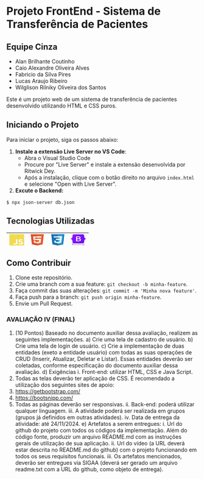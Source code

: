# Projeto FrontEnd - Sistema de Transferência de Pacientes

## **Equipe Cinza**
- Alan Brilhante Coutinho
- Caio Alexandre Oliveira Alves
- Fabricio da Silva Pires
- Lucas Araujo Ribeiro
- Wilglison Rilniky Oliveira dos Santos

Este é um projeto web de um sistema de transferência de pacientes desenvolvido utilizando HTML e CSS puros.

## Iniciando o Projeto

Para iniciar o projeto, siga os passos abaixo:

1. **Instale a extensão Live Server no VS Code**:
   - Abra o Visual Studio Code
   - Procure por "Live Server" e instale a extensão desenvolvida por Ritwick Dey.
   - Após a instalação, clique com o botão direito no arquivo `index.html` e selecione "Open with Live Server".
2. **Excute o Backend:**
```shell
$ npx json-server db.json
```
## Tecnologias Utilizadas

<img align="center" alt="Java Script" height="30" width="40" src="https://raw.githubusercontent.com/devicons/devicon/master/icons/javascript/javascript-plain.svg">|<img align="center" alt="HTML" height="30" width="40" src="https://raw.githubusercontent.com/devicons/devicon/master/icons/html5/html5-original.svg">|<img align="center" alt="CSS" height="30" width="40" src="https://raw.githubusercontent.com/devicons/devicon/master/icons/css3/css3-original.svg">|<img align="center" alt="CSS" height="30" width="40" src="https://raw.githubusercontent.com/devicons/devicon/master/icons/bootstrap/bootstrap-original-wordmark.svg">
  |--|--|--|--|

## Como Contribuir

1. Clone este repositório.
2. Crie uma branch com a sua feature: `git checkout -b minha-feature`.
3. Faça commit das suas alterações: `git commit -m 'Minha nova feature'`.
4. Faça push para a branch: `git push origin minha-feature`.
5. Envie um Pull Request.



### AVALIAÇÃO IV (FINAL)
1) (10 Pontos) Baseado no documento auxiliar dessa avaliação, realizem as seguintes implementações.
a) Crie uma tela de cadastro de usuário.
b) Crie uma tela de login de usuário.
c) Crie a implementação de duas entidades (exeto a entidade usuário) com todas as suas operações
de CRUD (Inserir, Atualizar, Deletar e Listar). Essas entidades deverão ser coletadas, conforme
especificação do documento auxiliar dessa avaliação.
d) Exigências
i.
Front-end: utilizar HTML, CSS e Java Script.
1) Todas as telas deverão ter aplicação de CSS. É recomendado a utilização dos seguintes
sites de apoio:
1) https://getbootstrap.com/
2) https://bootsnipp.com/
2) Todas as páginas deverão ser responsivas.
ii. Back-end: poderá utilizar qualquer linguagem.
iii. A atividade poderá ser realizada em grupos (grupos já definidos em outras atividades).
iv. Data de entrega da atividade: até 24/11/2024.
e) Artefatos a serem entregues:
i.
Url do github do projeto com todos os códigos da implementação. Além do código fonte,
produzir um arquivo README.md com as instruções gerais de utilização de sua aplicação.
ii. Url do vídeo (a URL deverá estar descrita no README.md do github) com o projeto
funcionando em todos os seus requisitos funcionais.
iii. Os artefatos mencionados, deverão ser entregues via SIGAA (deverá ser gerado um arquivo
readme.txt com a URL do github, como objeto de entrega).